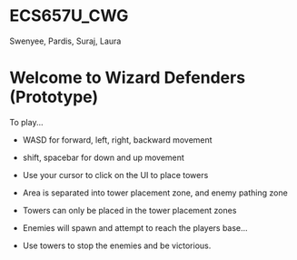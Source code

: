 # ECS657U_CWG
Swenyee, Pardis, Suraj, Laura

# Welcome to Wizard Defenders (Prototype)

To play...
- WASD for forward, left, right, backward movement
- shift, spacebar for down and up movement

- Use your cursor to click on the UI to place towers
- Area is separated into tower placement zone, and enemy pathing zone
- Towers can only be placed in the tower placement zones

- Enemies will spawn and attempt to reach the players base...
- Use towers to stop the enemies and be victorious.

